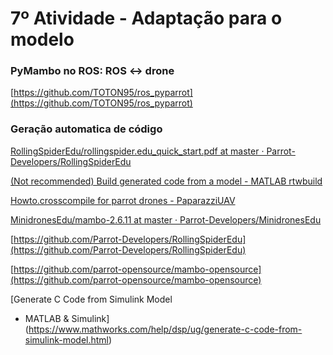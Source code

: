 # 7º Atividade - Adaptação para o modelo

### PyMambo no ROS: ROS ↔ drone

[https://github.com/TOTON95/ros_pyparrot](https://github.com/TOTON95/ros_pyparrot)

### Geração automatica de código

[RollingSpiderEdu/rollingspider.edu_quick_start.pdf at master · Parrot-Developers/RollingSpiderEdu](https://github.com/Parrot-Developers/RollingSpiderEdu/blob/master/Parrot_customFirmware/rollingspider.edu_quick_start.pdf)

[(Not recommended) Build generated code from a model - MATLAB rtwbuild](https://www.mathworks.com/help/rtw/ref/rtwbuild.html)

[Howto.crosscompile for parrot drones - PaparazziUAV](https://wiki.paparazziuav.org/wiki/Howto.crosscompile_for_parrot_drones)

[MinidronesEdu/mambo-2.6.11 at master · Parrot-Developers/MinidronesEdu](https://github.com/Parrot-Developers/MinidronesEdu/tree/master/mambo-2.6.11)

[https://github.com/Parrot-Developers/RollingSpiderEdu](https://github.com/Parrot-Developers/RollingSpiderEdu)

[https://github.com/parrot-opensource/mambo-opensource](https://github.com/parrot-opensource/mambo-opensource)

[Generate C Code from Simulink Model
- MATLAB & Simulink](https://www.mathworks.com/help/dsp/ug/generate-c-code-from-simulink-model.html)